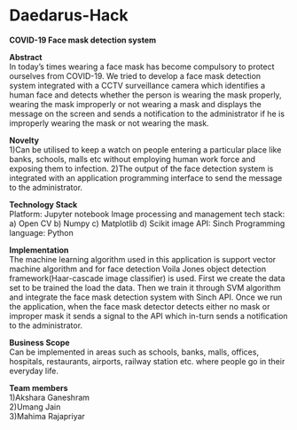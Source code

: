 # Daedarus-Hack
**COVID-19 Face mask detection system**

**Abstract**</br>
In today’s times wearing a face mask has become compulsory to protect ourselves from COVID-19. We tried to develop a face mask detection system integrated with a CCTV surveillance camera which identifies a human face and detects whether the person is wearing the mask properly, wearing the mask improperly or not wearing a mask and displays the message on the screen and sends a notification to the administrator if he is improperly wearing the mask or not wearing the mask. 

**Novelty**</br>
1)Can be utilised to keep a watch on people entering a particular place like banks, schools, malls etc without employing human work force and exposing them to infection.
2)The output of the face detection system is integrated with an application programming interface to send the message to the administrator.

**Technology Stack**</br>
Platform: Jupyter notebook
Image processing and management tech stack:
       a) Open CV
       b) Numpy
       c) Matplotlib
       d) Scikit image
API: Sinch
Programming language: Python

**Implementation**</br>
The machine learning algorithm used in this application is support vector machine algorithm and for face detection Voila Jones object detection framework(Haar-cascade image classifier) is used.
First we create the data set to be trained the load the data. Then we train it through SVM algorithm and integrate the face mask detection system with Sinch API. Once we run the application, when the face mask detector detects either no mask or improper mask it sends a signal to the API which in-turn sends a notification to the administrator.

**Business Scope**</br>
Can be implemented in areas such as schools, banks, malls, offices, hospitals, restaurants, airports, railway station etc. where people  go in their everyday life.


**Team members**</br>
1)Akshara Ganeshram</br>
2)Umang Jain</br>
3)Mahima Rajapriyar</br>









